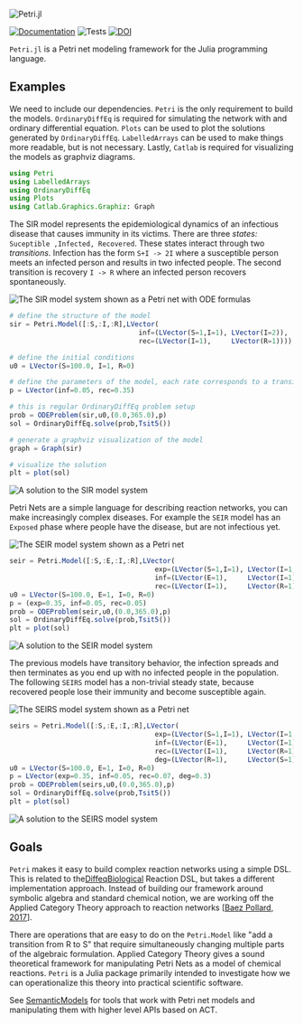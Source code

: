 ![Petri.jl](docs/src/assets/full-logo.png)

[![Documentation](https://github.com/mehalter/Petri.jl/workflows/Documentation/badge.svg)](https://mehalter.github.io/Petri.jl/stable/)
![Tests](https://github.com/mehalter/Petri.jl/workflows/Tests/badge.svg)
[![DOI](https://zenodo.org/badge/DOI/10.5281/zenodo.3799900.svg)](https://doi.org/10.5281/zenodo.3799900)


`Petri.jl` is a Petri net modeling framework for the Julia programming language.

## Examples

We need to include our dependencies. `Petri` is the only requirement to build the models. `OrdinaryDiffEq` is required for simulating the network with and ordinary differential equation. `Plots` can be used to plot the solutions generated by `OrdinaryDiffEq`. `LabelledArrays` can be used to make things more readable, but is not necessary. Lastly, `Catlab` is required for visualizing the models as graphviz diagrams.

```julia
using Petri
using LabelledArrays
using OrdinaryDiffEq
using Plots
using Catlab.Graphics.Graphiz: Graph
```

The SIR model represents the epidemiological dynamics of an infectious disease that causes immunity in its victims. There are three *states:* `Suceptible ,Infected, Recovered`. These states interact through two *transitions*. Infection has the form `S+I -> 2I` where a susceptible person meets an infected person and results in two infected people. The second transition is recovery `I -> R` where an infected person recovers spontaneously.


![The SIR model system shown as a Petri net with ODE formulas](/docs/src/img/sir_petri+ode.png?raw=true "SIR Model")

```julia
# define the structure of the model
sir = Petri.Model([:S,:I,:R],LVector(
                                inf=(LVector(S=1,I=1), LVector(I=2)),
                                rec=(LVector(I=1),     LVector(R=1))))

# define the initial conditions
u0 = LVector(S=100.0, I=1, R=0)

# define the parameters of the model, each rate corresponds to a transition
p = LVector(inf=0.05, rec=0.35)

# this is regular OrdinaryDiffEq problem setup
prob = ODEProblem(sir,u0,(0.0,365.0),p)
sol = OrdinaryDiffEq.solve(prob,Tsit5())

# generate a graphviz visualization of the model
graph = Graph(sir)

# visualize the solution
plt = plot(sol)
```

![A solution to the SIR model system](/docs/src/img/sir_sol.png?raw=true "SIR Solution")


Petri Nets are a simple language for describing reaction networks, you can make increasingly complex diseases. For example the `SEIR` model has an `Exposed` phase where people have the disease, but are not infectious yet.

![The SEIR model system shown as a Petri net](/docs/src/img/seir.png?raw=true "SEIR Model")

```julia
seir = Petri.Model([:S,:E,:I,:R],LVector(
                                    exp=(LVector(S=1,I=1), LVector(I=1,E=1)),
                                    inf=(LVector(E=1),     LVector(I=1)),
                                    rec=(LVector(I=1),     LVector(R=1))))
u0 = LVector(S=100.0, E=1, I=0, R=0)
p = (exp=0.35, inf=0.05, rec=0.05)
prob = ODEProblem(seir,u0,(0.0,365.0),p)
sol = OrdinaryDiffEq.solve(prob,Tsit5())
plt = plot(sol)
```

![A solution to the SEIR model system](/docs/src/img/seir_sol.png?raw=true "SEIR Solution")

The previous models have transitory behavior, the infection spreads and then terminates as you end up with no infected people in the population. The following `SEIRS` model has a non-trivial steady state, because recovered people lose their immunity and become susceptible again.

![The SEIRS model system shown as a Petri net](/docs/src/img/seirs.png?raw=true "SEIR Model")

```julia
seirs = Petri.Model([:S,:E,:I,:R],LVector(
                                    exp=(LVector(S=1,I=1), LVector(I=1,E=1)),
                                    inf=(LVector(E=1),     LVector(I=1)),
                                    rec=(LVector(I=1),     LVector(R=1)),
                                    deg=(LVector(R=1),     LVector(S=1))))
u0 = LVector(S=100.0, E=1, I=0, R=0)
p = LVector(exp=0.35, inf=0.05, rec=0.07, deg=0.3)
prob = ODEProblem(seirs,u0,(0.0,365.0),p)
sol = OrdinaryDiffEq.solve(prob,Tsit5())
plt = plot(sol)
```

![A solution to the SEIRS model system](/docs/src/img/seirs_sol.png?raw=true "SEIRS Solution")

## Goals

`Petri` makes it easy to build complex reaction networks using a simple DSL. This is related to the[DiffeqBiological](https://github.com/JuliaDiffEq/DiffEqBiological.jl "DiffEqBiological") Reaction DSL, but takes a different implementation approach. Instead of building our framework around symbolic algebra and standard chemical notion, we are working off the Applied Category Theory approach to reaction networks [[Baez Pollard, 2017](http://math.ucr.edu/home/baez/RxNet.pdf "baezpollard2017")].

There are operations that are easy to do on the `Petri.Model` like "add a transition from R to S" that require simultaneously changing multiple parts of the algebraic formulation. Applied Category Theory gives a sound theoretical framework for manipulating Petri Nets as a model of chemical reactions. `Petri` is a Julia package primarily intended to investigate how we can operationalize this theory into practical scientific software.

See [SemanticModels](https://github.com/jpfairbanks/SemanticModels.jl) for tools that work with Petri net models and manipulating them with higher level APIs based on ACT.
